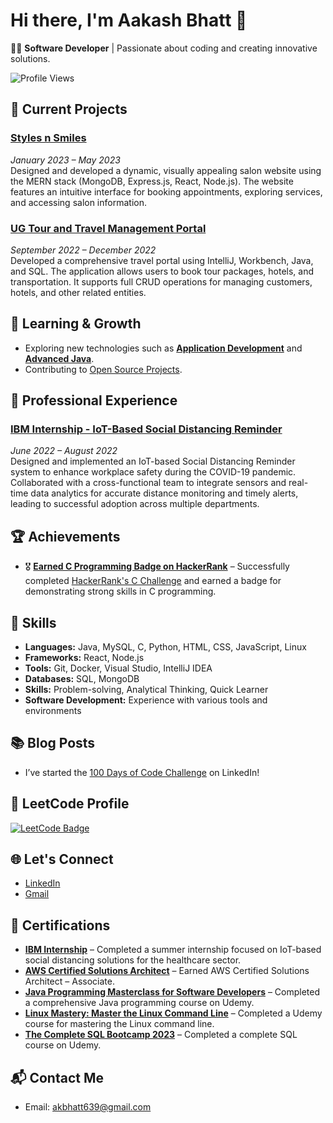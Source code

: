 # Hi there, I'm Aakash Bhatt 👋

👨‍💻 **Software Developer** | Passionate about coding and creating innovative solutions.

![Profile Views](https://komarev.com/ghpvc/?username=Anshu639&color=blue)

## 🔭 Current Projects

### [Styles n Smiles]( https://anshu639.github.io/UG-StylesAndSmiles-Full-Stack-WebSite/)
*January 2023 – May 2023*  
Designed and developed a dynamic, visually appealing salon website using the MERN stack (MongoDB, Express.js, React, Node.js). The website features an intuitive interface for booking appointments, exploring services, and accessing salon information.

### [UG Tour and Travel Management Portal](https://github.com/Anshu639/UG-TourAndTravelManagementPortal.git) 
*September 2022 – December 2022*  
Developed a comprehensive travel portal using IntelliJ, Workbench, Java, and SQL. The application allows users to book tour packages, hotels, and transportation. It supports full CRUD operations for managing customers, hotels, and other related entities.


## 🌱 Learning & Growth
- Exploring new technologies such as **[Application Development](https://www.linkedin.com/in/aakash-bhatt-940452260/)** and **[Advanced Java](https://www.linkedin.com/in/aakash-bhatt-940452260/)**.
- Contributing to [Open Source Projects](https://github.com/Anshu639).

## 💼 Professional Experience
### [IBM Internship - IoT-Based Social Distancing Reminder](https://www.linkedin.com/posts/aakash-bhatt-940452260_successfully-completed-my-internship-with-activity-7021388628853465088-zOcz?utm_source=share&utm_medium=member_desktop)
*June 2022 – August 2022*  
Designed and implemented an IoT-based Social Distancing Reminder system to enhance workplace safety during the COVID-19 pandemic. Collaborated with a cross-functional team to integrate sensors and real-time data analytics for accurate distance monitoring and timely alerts, leading to successful adoption across multiple departments.

## 🏆 Achievements
- 🎖️ **[Earned C Programming Badge on HackerRank](https://www.hackerrank.com/domains/c)** – Successfully completed [HackerRank's C Challenge](https://www.hackerrank.com/profile/akbhatt639) and earned a badge for demonstrating strong skills in C programming.

## 🚀 Skills
- **Languages:** Java, MySQL, C, Python, HTML, CSS, JavaScript, Linux
- **Frameworks:** React, Node.js
- **Tools:** Git, Docker, Visual Studio, IntelliJ IDEA
- **Databases:** SQL, MongoDB
- **Skills:** Problem-solving, Analytical Thinking, Quick Learner
- **Software Development:** Experience with various tools and environments

## 📚 Blog Posts
- I’ve started the [100 Days of Code Challenge](https://www.linkedin.com/in/aakash-bhatt-940452260/recent-activity/all/) on LinkedIn!

## 🎯 LeetCode Profile
[![LeetCode Badge](https://img.shields.io/badge/-LeetCode-orange?style=flat&logo=leetcode&logoColor=white)](https://leetcode.com/u/Anshu639/)

## 🌐 Let's Connect
- [LinkedIn](https://www.linkedin.com/in/aakash-bhatt-940452260/)
- [Gmail](mailto:akbhatt639@gmail.com)

## 📝 Certifications
- **[IBM Internship](https://www.linkedin.com/posts/aakash-bhatt-940452260_successfully-completed-my-internship-with-activity-7021388628853465088-zOcz?utm_source=share&utm_medium=member_desktop)** – Completed a summer internship focused on IoT-based social distancing solutions for the healthcare sector.
- **[AWS Certified Solutions Architect](https://www.linkedin.com/posts/aakash-bhatt-940452260_aws-activity-7021400967925370880-Z0QN?utm_source=share&utm_medium=member_desktop)** – Earned AWS Certified Solutions Architect – Associate.
- **[Java Programming Masterclass for Software Developers](https://www.linkedin.com/posts/aakash-bhatt-940452260_java-activity-7021401382276509696-BfVQ?utm_source=share&utm_medium=member_desktop)** – Completed a comprehensive Java programming course on Udemy.
- **[Linux Mastery: Master the Linux Command Line](https://www.linkedin.com/posts/aakash-bhatt-940452260_linux-activity-7021400723837886464-2FU2?utm_source=share&utm_medium=member_desktop)** – Completed a Udemy course for mastering the Linux command line.
- **[The Complete SQL Bootcamp 2023](https://www.linkedin.com/posts/aakash-bhatt-940452260_sql-activity-7028762380457107457-Kq9J?utm_source=share&utm_medium=member_desktop)** – Completed a complete SQL course on Udemy.

## 📬 Contact Me
- Email: [akbhatt639@gmail.com](mailto:akbhatt639@gmail.com)

